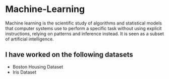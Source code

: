 # Machine-Learning

Machine learning is the scientific study of algorithms and statistical models that computer systems use to perform a specific task without using explicit instructions, relying on patterns and inference instead. It is seen as a subset of artificial intelligence.

## I have worked on the following datasets
* Boston Housing Dataset
* Iris Dataset
